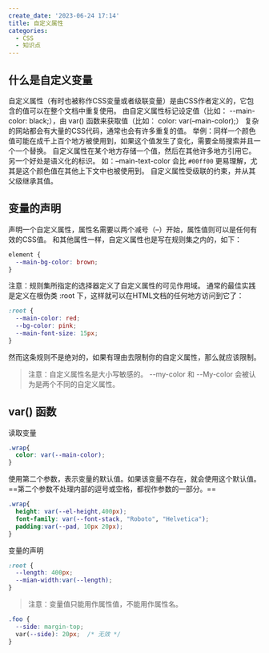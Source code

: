 ```yaml
---
create_date: '2023-06-24 17:14'
title: 自定义属性
categories:
  - CSS
  - 知识点
---
```


## 什么是自定义变量
自定义属性（有时也被称作CSS变量或者级联变量）是由CSS作者定义的，它包含的值可以在整个文档中重复使用。
由自定义属性标记设定值（比如： --main-color: black;），由 var() 函数来获取值（比如： color: var(–main-color);）
复杂的网站都会有大量的CSS代码，通常也会有许多重复的值。
举例：同样一个颜色值可能在成千上百个地方被使用到，如果这个值发生了变化，需要全局搜索并且一个一个替换。
自定义属性在某个地方存储一个值，然后在其他许多地方引用它。另一个好处是语义化的标识。
如：–main-text-color 会比 `#00ff00` 更易理解，尤其是这个颜色值在其他上下文中也被使用到。
自定义属性受级联的约束，并从其父级继承其值。
## 变量的声明
声明一个自定义属性，属性名需要以两个减号（–）开始，属性值则可以是任何有效的CSS值。
和其他属性一样，自定义属性也是写在规则集之内的，如下：
```css
element {
  --main-bg-color: brown;
}
```

注意：规则集所指定的选择器定义了自定义属性的可见作用域。
通常的最佳实践是定义在根伪类 :root 下，这样就可以在HTML文档的任何地方访问到它了：
```css
:root {
  --main-color: red;
  --bg-color: pink;
  --main-font-size: 15px;
}
```
然而这条规则不是绝对的，如果有理由去限制你的自定义属性，那么就应该限制。

> 注意：自定义属性名是大小写敏感的。 --my-color 和 --My-color 会被认为是两个不同的自定义属性。
##  var() 函数
读取变量
```css
.wrap{
  color: var(--main-color);
}
```

使用第二个参数，表示变量的默认值。如果该变量不存在，就会使用这个默认值。
==第二个参数不处理内部的逗号或空格，都视作参数的一部分。==
```css
.wrap{
  height: var(--el-height,400px);
  font-family: var(--font-stack, "Roboto", "Helvetica");
  padding:var(--pad, 10px 20px);
}
```

变量的声明
```css
:root {
  --length: 400px;
  --mian-width:var(--length);
}
```
> 注意：变量值只能用作属性值，不能用作属性名。
```css
.foo {
  --side: margin-top;
  var(--side): 20px;  /* 无效 */
}
```